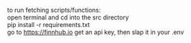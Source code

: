 to run fetching scripts/functions:  
open terminal and cd into the src directory  
pip install -r requirements.txt  
go to https://finnhub.io get an api key, then slap it in your .env
